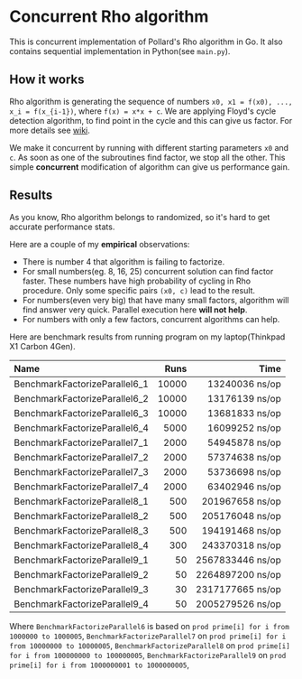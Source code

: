 # Concurrent Rho algorithm

This is concurrent implementation of Pollard's Rho algorithm in Go. It also contains
sequential implementation in Python(see `main.py`).

## How it works

Rho algorithm is generating the sequence of numbers `x0, x1 = f(x0), ..., x_i = f(x_{i-1})`,
where `f(x) = x*x + c`.
We are applying Floyd's cycle detection algorithm, to find point in the cycle and this can give 
us factor. For more details see [wiki](https://en.wikipedia.org/wiki/Pollard%27s_rho_algorithm).

We make it concurrent by running with different starting parameters `x0` and `c`. As soon as one of the
subroutines find factor, we stop all the other. This simple **concurrent** modification of algorithm can
give us performance gain.

## Results

As you know, Rho algorithm belongs to randomized, so it's hard to get accurate performance stats.

Here are a couple of my **empirical** observations:

* There is number 4 that algorithm is failing to factorize.
* For small numbers(eg. 8, 16, 25) concurrent solution can find factor faster.
  These numbers have high probability of cycling in Rho procedure. Only some specific pairs `(x0, c)`
  lead to the result.
* For numbers(even very big) that have many small factors, algorithm will find answer very quick.
  Parallel execution here **will not help**.
* For numbers with only a few factors, concurrent algorithms can help.


Here are benchmark results from running program on my laptop(Thinkpad X1 Carbon 4Gen).

| Name                               |       Runs |                Time |
|:-----------------------------------|-----------:|--------------------:|
| BenchmarkFactorizeParallel6\_1     |      10000 |      13240036 ns/op |
| BenchmarkFactorizeParallel6\_2     |      10000 |      13176139 ns/op |
| BenchmarkFactorizeParallel6\_3     |      10000 |      13681833 ns/op |
| BenchmarkFactorizeParallel6\_4     |       5000 |      16099252 ns/op |
| BenchmarkFactorizeParallel7\_1     |       2000 |      54945878 ns/op |
| BenchmarkFactorizeParallel7\_2     |       2000 |      57374638 ns/op |
| BenchmarkFactorizeParallel7\_3     |       2000 |      53736698 ns/op |
| BenchmarkFactorizeParallel7\_4     |       2000 |      63402946 ns/op |
| BenchmarkFactorizeParallel8\_1     |        500 |     201967658 ns/op |
| BenchmarkFactorizeParallel8\_2     |        500 |     205176048 ns/op |
| BenchmarkFactorizeParallel8\_3     |        500 |     194191468 ns/op |
| BenchmarkFactorizeParallel8\_4     |        300 |     243370318 ns/op |
| BenchmarkFactorizeParallel9\_1     |         50 |    2567833446 ns/op |
| BenchmarkFactorizeParallel9\_2     |         50 |    2264897200 ns/op |
| BenchmarkFactorizeParallel9\_3     |         30 |    2317177665 ns/op |
| BenchmarkFactorizeParallel9\_4     |         50 |    2005279526 ns/op |


Where `BenchmarkFactorizeParallel6` is based on `prod prime[i] for i from 1000000 to 1000005`,
`BenchmarkFactorizeParallel7` on `prod prime[i] for i from 10000000 to 10000005`,
`BenchmarkFactorizeParallel8` on `prod prime[i] for i from 100000000 to 100000005`,
`BenchmarkFactorizeParallel9` on `prod prime[i] for i from 1000000001 to 1000000005`,
